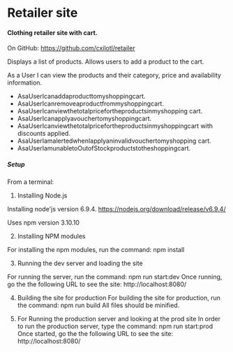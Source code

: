 # Retailer site

#### Clothing retailer site with cart.

On GitHub: https://github.com/cxilotl/retailer

Displays a list of products.
Allows users to add a product to the cart.

As a User I can view the products and their category, price and availability information.
* AsaUserIcanaddaproducttomyshoppingcart.
* AsaUserIcanremoveaproductfrommyshoppingcart.
* AsaUserIcanviewthetotalpricefortheproductsinmyshopping
cart.
* AsaUserIcanapplyavouchertomyshoppingcart.
* AsaUserIcanviewthetotalpricefortheproductsinmyshoppingcart
with discounts applied.
* AsaUserIamalertedwhenIapplyaninvalidvouchertomyshopping
cart.
* AsaUserIamunabletoOutofStockproductstotheshoppingcart.

##### Setup

From a terminal:

1. Installing Node.js

Installing node'js version 6.9.4.
https://nodejs.org/download/release/v6.9.4/

Uses npm version 3.10.10

2. Installing NPM modules

For installing the npm modules, run the command: npm install

3. Running the dev server and loading the site

For running the server, run the command: npm run start:dev
Once running, go the the following URL to see the site: http://localhost:8080/

4. Building the site for production
For building the site for production, run the command: npm run build
All files should be minified.

5. For Running the production server and looking at the prod site
In order to run the production server, type the command: npm run start:prod
Once started, go the the following URL to see the site: http://localhost:8080/

